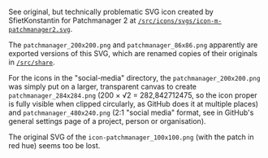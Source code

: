 See original, but technically problematic SVG icon created by SfietKonstantin for Patchmanager 2 at [`/src/icons/svgs/icon-m-patchmanager2.svg`](https://github.com/sailfishos-patches/patchmanager/blob/master/src/icons/svgs/icon-m-patchmanager2.svg).

The `patchmanager_200x200.png` and `patchmanager_86x86.png` apparently are exported versions of this SVG, which are renamed copies of their originals in [`/src/share`](https://github.com/sailfishos-patches/patchmanager/tree/master/src/share). 

For the icons in the "social-media" directory, the `patchmanager_200x200.png` was simply put on a larger, transparent canvas to create `patchmanager_284x284.png` (200 × √2 = 282,842712475, so the icon proper is fully visible when clipped circularly, as GitHub does it at multiple places) and `patchmanager_480x240.png` (2:1 "social media" format, see in GitHub's general settings page of a project, person or organisation).

The original SVG of the `icon-patchmanager_100x100.png` (with the patch in red hue) seems too be lost.
